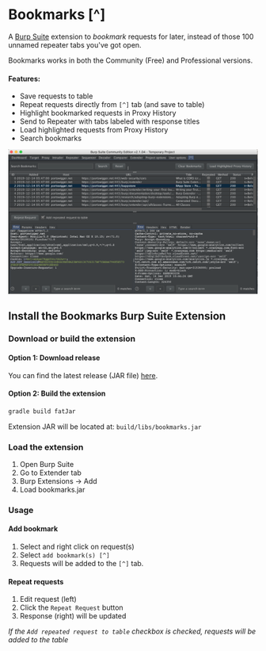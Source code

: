 # Bookmarks [^]

A [Burp Suite](https://portswigger.net/burp)  extension to *bookmark* requests for later, instead of those 100 unnamed repeater tabs you've got open. 

Bookmarks works in both the Community (Free) and Professional versions. 

#### Features:
* Save requests to table
* Repeat requests directly from `[^]` tab (and save to table)
* Highlight bookmarked requests in Proxy History
* Send to Repeater with tabs labeled with response titles
* Load highlighted requests from Proxy History
* Search bookmarks

![Bookmarks](/images/bookmarks.png)

## Install the Bookmarks Burp Suite Extension

### Download or build the extension
#### Option 1: Download release
You can find the latest release (JAR file) [here](https://github.com/TypeError/Bookmarks/releases). 

#### Option 2: Build the extension

```sh
gradle build fatJar
```

Extension JAR will be located at: `build/libs/bookmarks.jar`

### Load the extension
1. Open Burp Suite
2. Go to Extender tab
3. Burp Extensions -> Add
4. Load bookmarks.jar


### Usage
#### Add bookmark
1. Select and right click on request(s)
2. Select `add bookmark(s) [^]`
3. Requests will be added to the `[^]` tab.

#### Repeat requests
1. Edit request (left)
2. Click the `Repeat Request` button
3. Response (right) will be updated

*If the `Add repeated request to table` checkbox is checked, requests will be added to the table*

 

